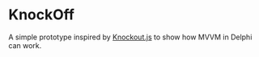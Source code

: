 # KnockOff #

A simple prototype inspired by [Knockout.js](http://knockoutjs.com) to show how MVVM in Delphi can work.